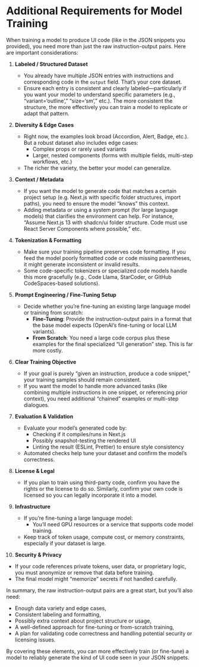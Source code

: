 # Additional Requirements for Model Training

When training a model to produce UI code (like in the JSON snippets you provided), you need more than just the raw instruction-output pairs. Here are important considerations:

1. **Labeled / Structured Dataset**  
   - You already have multiple JSON entries with instructions and corresponding code in the `output` field. That’s your core dataset.
   - Ensure each entry is consistent and clearly labeled—particularly if you want your model to understand specific parameters (e.g., “variant=‘outline’,” “size=‘sm’,” etc.). The more consistent the structure, the more effectively you can train a model to replicate or adapt that pattern.

2. **Diversity & Edge Cases**  
   - Right now, the examples look broad (Accordion, Alert, Badge, etc.). But a robust dataset also includes edge cases:
     - Complex props or rarely used variants
     - Larger, nested components (forms with multiple fields, multi-step workflows, etc.)
   - The richer the variety, the better your model can generalize.

3. **Context / Metadata**  
   - If you want the model to generate code that matches a certain project setup (e.g. Next.js with specific folder structures, import paths), you need to ensure the model “knows” this context.
   - Adding metadata or using a system prompt (for large language models) that clarifies the environment can help. For instance, “Assume Next.js 13 with shadcn/ui folder structure. Code must use React Server Components where possible,” etc.

4. **Tokenization & Formatting**  
   - Make sure your training pipeline preserves code formatting. If you feed the model poorly formatted code or code missing parentheses, it might generate inconsistent or invalid results.
   - Some code-specific tokenizers or specialized code models handle this more gracefully (e.g., Code Llama, StarCoder, or GitHub CodeSpaces-based solutions).

5. **Prompt Engineering / Fine-Tuning Setup**  
   - Decide whether you’re fine-tuning an existing large language model or training from scratch:
     - **Fine-Tuning**: Provide the instruction-output pairs in a format that the base model expects (OpenAI’s fine-tuning or local LLM variants). 
     - **From Scratch**: You need a large code corpus plus these examples for the final specialized “UI generation” step. This is far more costly.

6. **Clear Training Objective**  
   - If your goal is purely “given an instruction, produce a code snippet,” your training samples should remain consistent. 
   - If you want the model to handle more advanced tasks (like combining multiple instructions in one snippet, or referencing prior context), you need additional “chained” examples or multi-step dialogues.

7. **Evaluation & Validation**  
   - Evaluate your model’s generated code by:
     - Checking if it compiles/runs in Next.js
     - Possibly snapshot-testing the rendered UI 
     - Linting the result (ESLint, Prettier) to ensure style consistency 
   - Automated checks help tune your dataset and confirm the model’s correctness.

8. **License & Legal**  
   - If you plan to train using third-party code, confirm you have the rights or the license to do so. Similarly, confirm your own code is licensed so you can legally incorporate it into a model.

9. **Infrastructure**  
   - If you’re fine-tuning a large language model:
     - You’ll need GPU resources or a service that supports code model training.
   - Keep track of token usage, compute cost, or memory constraints, especially if your dataset is large.

10. **Security & Privacy**  
   - If your code references private tokens, user data, or proprietary logic, you must anonymize or remove that data before training. 
   - The final model might “memorize” secrets if not handled carefully.

In summary, the raw instruction-output pairs are a great start, but you’ll also need:
- Enough data variety and edge cases,
- Consistent labeling and formatting,
- Possibly extra context about project structure or usage,
- A well-defined approach for fine-tuning or from-scratch training,
- A plan for validating code correctness and handling potential security or licensing issues.

By covering these elements, you can more effectively train (or fine-tune) a model to reliably generate the kind of UI code seen in your JSON snippets.